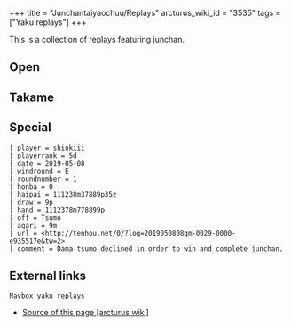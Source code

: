 +++
title = "Junchantaiyaochuu/Replays"
arcturus_wiki_id = "3535"
tags = ["Yaku replays"]
+++

This is a collection of replays featuring junchan.

## Open

## Takame

## Special

```Replay/Tenhou.net|
| player = shinkiii
| playerrank = 5d
| date = 2019-05-08
| windround = E
| roundnumber = 1
| honba = 0
| haipai = 111238m37889p35z
| draw = 9p
| hand = 1112378m778899p
| off = Tsumo
| agari = 9m
| url = <http://tenhou.net/0/?log=2019050808gm-0029-0000-e935517e&tw=2>
| comment = Dama tsumo declined in order to win and complete junchan.
```

## External links

```Navbox yaku replays```
- [Source of this page [arcturus wiki]](http://arcturus.su/wiki/Junchantaiyaochuu/Replays)